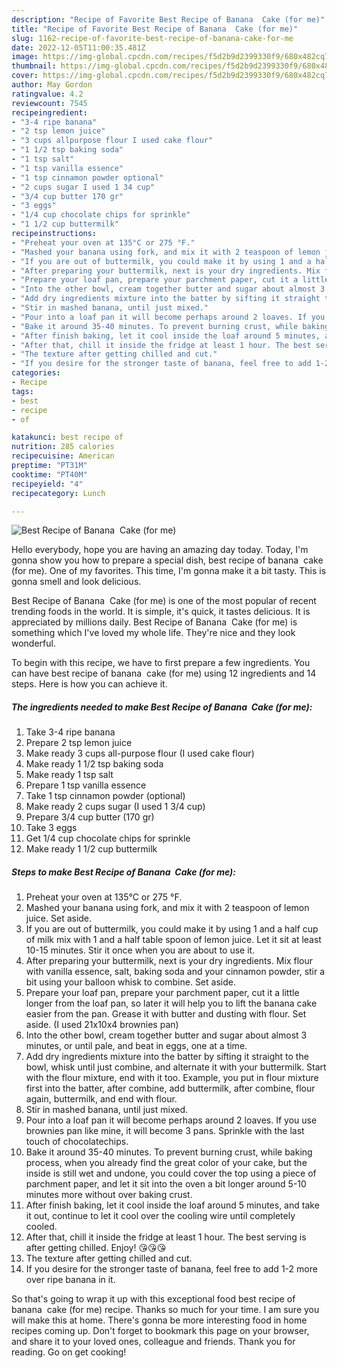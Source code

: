 ```yaml
---
description: "Recipe of Favorite Best Recipe of Banana  Cake (for me)"
title: "Recipe of Favorite Best Recipe of Banana  Cake (for me)"
slug: 1162-recipe-of-favorite-best-recipe-of-banana-cake-for-me
date: 2022-12-05T11:00:35.481Z
image: https://img-global.cpcdn.com/recipes/f5d2b9d2399330f9/680x482cq70/best-recipe-of-banana-cake-for-me-recipe-main-photo.jpg
thumbnail: https://img-global.cpcdn.com/recipes/f5d2b9d2399330f9/680x482cq70/best-recipe-of-banana-cake-for-me-recipe-main-photo.jpg
cover: https://img-global.cpcdn.com/recipes/f5d2b9d2399330f9/680x482cq70/best-recipe-of-banana-cake-for-me-recipe-main-photo.jpg
author: May Gordon
ratingvalue: 4.2
reviewcount: 7545
recipeingredient:
- "3-4 ripe banana"
- "2 tsp lemon juice"
- "3 cups allpurpose flour I used cake flour"
- "1 1/2 tsp baking soda"
- "1 tsp salt"
- "1 tsp vanilla essence"
- "1 tsp cinnamon powder optional"
- "2 cups sugar I used 1 34 cup"
- "3/4 cup butter 170 gr"
- "3 eggs"
- "1/4 cup chocolate chips for sprinkle"
- "1 1/2 cup buttermilk"
recipeinstructions:
- "Preheat your oven at 135°C or 275 °F."
- "Mashed your banana using fork, and mix it with 2 teaspoon of lemon juice. Set aside."
- "If you are out of buttermilk, you could make it by using 1 and a half cup of milk mix with 1 and a half table spoon of lemon juice. Let it sit at least 10-15 minutes. Stir it once when you are about to use it."
- "After preparing your buttermilk, next is your dry ingredients. Mix flour with vanilla essence, salt, baking soda and your cinnamon powder, stir a bit using your balloon whisk to combine. Set aside."
- "Prepare your loaf pan, prepare your parchment paper, cut it a little longer from the loaf pan, so later it will help you to lift the banana cake easier from the pan. Grease it with butter and dusting with flour. Set aside. (I used 21x10x4 brownies pan)"
- "Into the other bowl, cream together butter and sugar about almost 3 minutes, or until pale, and beat in eggs, one at a time."
- "Add dry ingredients mixture into the batter by sifting it straight to the bowl, whisk until just combine, and alternate it with your buttermilk. Start with the flour mixture, end with it too. Example, you put in flour mixture first into the batter, after combine, add buttermilk, after combine, flour again, buttermilk, and end with flour."
- "Stir in mashed banana, until just mixed."
- "Pour into a loaf pan it will become perhaps around 2 loaves. If you use brownies pan like mine, it will become 3 pans. Sprinkle with the last touch of chocolatechips."
- "Bake it around 35-40 minutes. To prevent burning crust, while baking process, when you already find the great color of your cake, but the inside is still wet and undone, you could cover the top using a piece of parchment paper, and let it sit into the oven a bit longer around 5-10 minutes more without over baking crust."
- "After finish baking, let it cool inside the loaf around 5 minutes, and take it out, continue to let it cool over the cooling wire until completely cooled."
- "After that, chill it inside the fridge at least 1 hour. The best serving is after getting chilled. Enjoy! 😘😘😘"
- "The texture after getting chilled and cut."
- "If you desire for the stronger taste of banana, feel free to add 1-2 more over ripe banana in it."
categories:
- Recipe
tags:
- best
- recipe
- of

katakunci: best recipe of 
nutrition: 285 calories
recipecuisine: American
preptime: "PT31M"
cooktime: "PT40M"
recipeyield: "4"
recipecategory: Lunch

---
```



![Best Recipe of Banana  Cake (for me)](https://img-global.cpcdn.com/recipes/f5d2b9d2399330f9/680x482cq70/best-recipe-of-banana-cake-for-me-recipe-main-photo.jpg)

Hello everybody, hope you are having an amazing day today. Today, I'm gonna show you how to prepare a special dish, best recipe of banana  cake (for me). One of my favorites. This time, I'm gonna make it a bit tasty. This is gonna smell and look delicious.

Best Recipe of Banana  Cake (for me) is one of the most popular of recent trending foods in the world. It is simple, it's quick, it tastes delicious. It is appreciated by millions daily. Best Recipe of Banana  Cake (for me) is something which I've loved my whole life. They're nice and they look wonderful.




To begin with this recipe, we have to first prepare a few ingredients. You can have best recipe of banana  cake (for me) using 12 ingredients and 14 steps. Here is how you can achieve it.

<!--inarticleads1-->

##### The ingredients needed to make Best Recipe of Banana  Cake (for me):

1. Take 3-4 ripe banana
1. Prepare 2 tsp lemon juice
1. Make ready 3 cups all-purpose flour (I used cake flour)
1. Make ready 1 1/2 tsp baking soda
1. Make ready 1 tsp salt
1. Prepare 1 tsp vanilla essence
1. Take 1 tsp cinnamon powder (optional)
1. Make ready 2 cups sugar (I used 1 3/4 cup)
1. Prepare 3/4 cup butter (170 gr)
1. Take 3 eggs
1. Get 1/4 cup chocolate chips for sprinkle
1. Make ready 1 1/2 cup buttermilk




<!--inarticleads2-->

##### Steps to make Best Recipe of Banana  Cake (for me):

1. Preheat your oven at 135°C or 275 °F.
1. Mashed your banana using fork, and mix it with 2 teaspoon of lemon juice. Set aside.
1. If you are out of buttermilk, you could make it by using 1 and a half cup of milk mix with 1 and a half table spoon of lemon juice. Let it sit at least 10-15 minutes. Stir it once when you are about to use it.
1. After preparing your buttermilk, next is your dry ingredients. Mix flour with vanilla essence, salt, baking soda and your cinnamon powder, stir a bit using your balloon whisk to combine. Set aside.
1. Prepare your loaf pan, prepare your parchment paper, cut it a little longer from the loaf pan, so later it will help you to lift the banana cake easier from the pan. Grease it with butter and dusting with flour. Set aside. (I used 21x10x4 brownies pan)
1. Into the other bowl, cream together butter and sugar about almost 3 minutes, or until pale, and beat in eggs, one at a time.
1. Add dry ingredients mixture into the batter by sifting it straight to the bowl, whisk until just combine, and alternate it with your buttermilk. Start with the flour mixture, end with it too. Example, you put in flour mixture first into the batter, after combine, add buttermilk, after combine, flour again, buttermilk, and end with flour.
1. Stir in mashed banana, until just mixed.
1. Pour into a loaf pan it will become perhaps around 2 loaves. If you use brownies pan like mine, it will become 3 pans. Sprinkle with the last touch of chocolatechips.
1. Bake it around 35-40 minutes. To prevent burning crust, while baking process, when you already find the great color of your cake, but the inside is still wet and undone, you could cover the top using a piece of parchment paper, and let it sit into the oven a bit longer around 5-10 minutes more without over baking crust.
1. After finish baking, let it cool inside the loaf around 5 minutes, and take it out, continue to let it cool over the cooling wire until completely cooled.
1. After that, chill it inside the fridge at least 1 hour. The best serving is after getting chilled. Enjoy! 😘😘😘
1. The texture after getting chilled and cut.
1. If you desire for the stronger taste of banana, feel free to add 1-2 more over ripe banana in it.




So that's going to wrap it up with this exceptional food best recipe of banana  cake (for me) recipe. Thanks so much for your time. I am sure you will make this at home. There's gonna be more interesting food in home recipes coming up. Don't forget to bookmark this page on your browser, and share it to your loved ones, colleague and friends. Thank you for reading. Go on get cooking!
